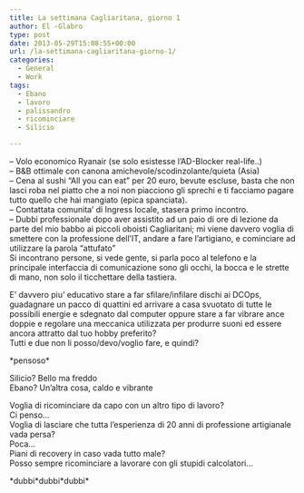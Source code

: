 ```yaml
---
title: La settimana Cagliaritana, giorno 1
author: El -Glabro
type: post
date: 2013-05-29T15:08:55+00:00
url: /la-settimana-cagliaritana-giorno-1/
categories:
  - General
  - Work
tags:
  - Ebano
  - lavoro
  - palissandro
  - ricominciare
  - Silicio

---
```

&#8211; Volo economico Ryanair (se solo esistesse l&#8217;AD-Blocker real-life..)  
&#8211; B&B ottimale con canona amichevole/scodinzolante/quieta (Asia)  
&#8211; Cena al sushi &#8220;All you can eat&#8221; per 20 euro, bevute escluse, basta che non lasci roba nel piatto che a noi non piacciono gli sprechi e ti facciamo pagare tutto quello che hai mangiato (epica spanciata).  
&#8211; Contattata comunita&#8217; di Ingress locale, stasera primo incontro.  
&#8211; Dubbi professionale dopo aver assistito ad un paio di ore di lezione da parte del mio babbo ai piccoli oboisti Cagliaritani; mi viene davvero voglia di smettere con la professione dell&#8217;IT, andare a fare l&#8217;artigiano, e cominciare ad utilizzare la parola &#8220;attufato&#8221;  
Si incontrano persone, si vede gente, si parla poco al telefono e la principale interfaccia di comunicazione sono gli occhi, la bocca e le strette di mano, non solo il ticchettare della tastiera.

E&#8217; davvero piu&#8217; educativo stare a far sfilare/infilare dischi ai DCOps, guadagnare un pacco di quattini ed arrivare a casa svuotato di tutte le possibili energie e sdegnato dal computer oppure stare a far vibrare ance doppie e regolare una meccanica utilizzata per produrre suoni ed essere ancora attratto dal tuo hobby preferito?  
Tutti e due non li posso/devo/voglio fare, e quindi?

\*pensoso\*

Silicio? Bello ma freddo  
Ebano? Un&#8217;altra cosa, caldo e vibrante

Voglia di ricominciare da capo con un altro tipo di lavoro?  
Ci penso&#8230;  
Voglia di lasciare che tutta l&#8217;esperienza di 20 anni di professione artigianale vada persa?  
Poca&#8230;  
Piani di recovery in caso vada tutto male?  
Posso sempre ricominciare a lavorare con gli stupidi calcolatori&#8230;

\*dubbi\*dubbi\*dubbi\*